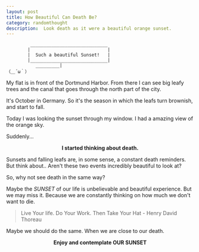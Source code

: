 ```yaml
---
layout: post
title: How Beautiful Can Death Be?
category: randomthought
description:  Look death as it were a beautiful orange sunset.
---
```


```
         _____________________________
        |                             |
        |  Such a beautiful Sunset!   |
        |_____________________________|
           _________|
（＿´ω｀）

```

My flat is in front of  the Dortmund Harbor. 
From there I can see big leafy trees and the canal that goes through the north part of the city.

It's October in Germany. So it's the season in which the leafs turn brownish, and start to fall.

Today I was looking the sunset through my window. 
I had a amazing view of the orange sky. 

Suddenly...

**<center> I started thinking about death. </center>**

Sunsets and falling leafs are, in some sense, a constant death reminders.
But think about.. Aren't  these two events incredibly beautiful to look at? 

So, why not see death in the same way?

Maybe the _SUNSET_ of our life is unbelievable and beautiful experience. 
But we may miss it. 
Because we are constantly thinking on how much we don't want to die.

> Live Your life. Do Your Work. Then Take Your Hat - Henry David Thoreau

Maybe we should do the same. 
When we are close to our death. 

**<center> Enjoy and contemplate OUR SUNSET  </center>**

